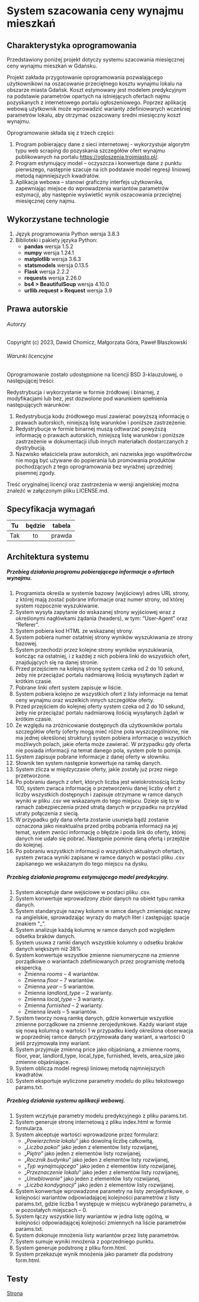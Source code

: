 # System szacowania ceny wynajmu mieszkań

## Charakterystyka oprogramowania

Przedstawiony poniżej projekt dotyczy systemu szacowania miesięcznej ceny wynajmu mieszkań w Gdańsku.

Projekt zakłada przygotowanie oprogramowania pozwalającego użytkownikowi na oszacowanie przeciętnego kosztu wynajmu lokalu na obszarze miasta Gdańsk. Koszt estymowany jest modelem predykcyjnym na podstawie parametrów opartych na istniejących ofertach najmu pozyskanych z internetowego portalu ogłoszeniowego. Poprzez aplikację webową użytkownik może wprowadzić warianty zdefiniowanych wcześniej parametrów lokalu, aby otrzymać oszacowany średni miesięczny koszt wynajmu.

Oprogramowanie składa się z trzech części:
1. Program pobierający dane z sieci internetowej - wykorzystuje algorytm typu web scraping do pozyskania szczegółów ofert wynajmu publikowanych na portalu https://ogloszenia.trojmiasto.pl/.
2. Program estymujący model – oczyszcza i konwertuje dane z punktu pierwszego, następnie szacuje na ich podstawie model regresji liniowej metodą najmniejszych kwadratów.
3. Aplikacja webowa – stanowi graficzny interfejs użytkownika, zapewniając miejsce do wprowadzenia wariantów parametrów estymacji, aby następnie wyświetlić wynik oszacowania przeciętnej miesięcznej ceny najmu.

## Wykorzystane technologie
1. Język programowania Python wersja 3.8.3
2. Biblioteki i pakiety języka Python:
   - **pandas** wersja 1.5.2
   - **numpy** wersja 1.24.1
   - **matplotlib** wersja 3.6.3
   - **statsmodels** wersja 0.13.5
   - **Flask** wersja 2.2.2
   - **requests** wersja 2.26.0
   - **bs4 > BeautifulSoup** wersja 4.10.0
   - **urllib.request > Request** wersja 3.9

## Prawa autorskie
###### Autorzy

Copyright (c) 2023, Dawid Chomicz, Małgorzata Góra, Paweł Błaszkowski

###### Warunki licencyjne

Oprogramowanie zostało udostępnione na licencji BSD 3-klauzulowej, o następującej treści:

Redystrybucja i wykorzystanie w formie źródłowej i binarnej, z modyfikacjami lub bez, jest dozwolone pod warunkiem spełnienia następujących warunków:

1. Redystrybucja kodu źródłowego musi zawierać powyższą informację o prawach autorskich, niniejszą listę warunków i poniższe zastrzeżenie.
2. Redystrybucje w formie binarnej muszą odtwarzać powyższą informację o prawach autorskich, niniejszą listę warunków i poniższe zastrzeżenie w dokumentacji i/lub innych materiałach dostarczanych z dystrybucją.
3. Nazwisko właściciela praw autorskich, ani nazwiska jego współtwórców nie mogą być używane do popierania lub promowania produktów pochodzących z tego oprogramowania bez wyraźnej uprzedniej pisemnej zgody.

Treść oryginalnej licencji oraz zastrzeżenia w wersji angielskiej można znaleźć w załączonym pliku LICENSE.md.

## Specyfikacja wymagań

| Tu | będzie | tabela |
| --- |:---:| --- |
| Tak | to | prawda |


## Architektura systemu

##### Przebieg działania programu pobierającego informacje o ofertach wynajmu.
1. Programista określa w systemie bazowy (wyjściowy) adres URL strony, z której mają zostać pobrane informacje oraz numer strony, od której system rozpocznie wyszukiwanie.
2. System wysyła zapytanie do wskazanej strony wyjściowej wraz z określonymi nagłówkami żądania (headers), w tym: “User-Agent” oraz “Referer”.
3. System pobiera kod HTML ze wskazanej strony.
4. System pobiera numer ostatniej strony wyników wyszukiwania ze strony bazowej.
5. System przechodzi przez kolejne strony wyników wyszukiwania, kończąc na ostatniej, i z każdej z nich pobiera linki do wszystkich ofert, znajdujących się na danej stronie.
6. Przed przejściem na kolejną stronę system czeka od 2 do 10 sekund, żeby nie przeciążać portalu nadmiarową ilością wysyłanych żądań w krótkim czasie. 
7. Pobrane linki ofert system zapisuje w liście.
8. System pobiera kolejno ze wszystkich ofert z listy informacje na temat ceny wynajmu oraz wszelkich innych szczegółów oferty. 
9. Przed przejściem do kolejnej oferty system czeka od 2 do 10 sekund, żeby nie przeciążać portalu nadmiarową ilością wysyłanych żądań w krótkim czasie. 
10. Ze względu na zróżnicowanie dostępnych dla użytkowników portalu szczegółów oferty (oferty mogą mieć różne pola wyszczególnione, nie ma jednej określonej struktury) system pobiera informacje o wszystkich możliwych polach, jakie oferta może zawierać. W przypadku gdy oferta nie posiada informacji na temat danego pola, system pole to pomija.
11. System zapisuje pobrane informacje z danej oferty w słowniku.
12. Słownik ten system następnie konwertuje na ramkę danych.
13. System zlicza w międzyczasie oferty, jakie zostały już przez niego przetworzone. 
14. Po pobraniu danych z ofert, których liczba jest wielokrotnością liczby 100, system zwraca informację o przetworzeniu danej liczby ofert z liczby wszystkich dostępnych i zapisuje otrzymane w ramce danych wyniki w pliku .csv we wskazanym do tego miejscu. Dzieje się to w ramach zabezpieczenia przed utratą danych w przypadku na przykład utraty połączenia z siecią.
15. W przypadku gdy dana oferta zostanie usunięta bądź zostanie oznaczona jako nieaktualna przed próbą pobrania informacji na jej temat, system zwróci informację o błędzie i poda link do oferty, której danych nie udało się pobrać. Następnie pominie daną ofertą i przejdzie do kolejnej.
16. Po pobraniu wszystkich informacji o wszystkich aktualnych ofertach, system zwraca wyniki zapisane w ramce danych w postaci pliku .csv zapisanego we wskazanym do tego miejscu na dysku.

##### Przebieg działania programu estymującego model predykcyjny.
1. System akceptuje dane wejściowe w postaci pliku .csv.
2. System konwertuje wprowadzony zbiór danych na obiekt typu ramka danych.
3. System standaryzuje nazwy kolumn w ramce danych zmieniając nazwy na angielskie, sprowadzając wyrazy do małych liter i zastępując spacje znakiem “_”.
4. System analizuje każdą kolumnę w ramce danych pod względem odsetka braków danych.
5. System usuwa z ramki danych wszystkie kolumny o odsetku braków danych większym niż 38%
6. System konwertuje wszystkie zmienne nienumeryczne na zmienne porządkowe o wariantach zdefiniowanych przez programistę metodą ekspercką.
    - Zmienna *rooms* – 4 wariantów.
    - Zmienna *floor* – 7 wariantów.
    - Zmienna *year* – 5 wariantów.
    - Zmienna *landlord_type* – 2 warianty.
    - Zmienna *local_type* – 3 warianty.
    - Zmienna *furnished* – 2 warianty.
    - Zmienna *levels* – 5 wariantów.
7. System tworzy nową ramkę danych, gdzie konwertuje wszystkie zmienne porządkowe na zmienne zerojedynkowe. Każdy wariant staje się nową kolumną o wartości 1 w przypadku kiedy określona obserwacja w poprzedniej ramce danych przyjmowała dany wariant, a wartości 0 jeśli przyjmowała inny wariant. 
8. System przyjmuje zmienną price jako objaśnianą, a zmienne rooms, floor, year, landlord_type, local_type, furnished, levels, area_size jako zmienne objaśniające.
9. System oblicza model regresji liniowej metodą najmniejszych kwadratów.
10. System eksportuje wyliczone parametry modelu do pliku tekstowego params.txt.

##### Przebieg działania systemu aplikacji webowej.
1. System wczytuje parametry modelu predykcyjnego z pliku params.txt.
2. System generuje stronę internetową z pliku index.html w formie formularza.
3. System akceptuje wartości wprowadzone przez formularz:
    - „*Powierzchnia lokalu*” jako dowolną liczbę całkowitą,
    - „*Liczba pokoi*” jako jeden z elementów listy rozwijanej,
    - „*Piętro*” jako jeden z elementów listy rozwijanej,
    - „*Rocznik budynku*” jako jeden z elementów listy rozwijanej,
    - „*Typ wynajmującego*” jako jeden z elementów listy rozwijanej,
    - „*Przeznaczenie lokalu*” jako jeden z elementów listy rozwijanej,
    - „*Umeblowanie*” jako jeden z elementów listy rozwijanej,
    - „*Liczba kondygnacji*” jako jeden z elementów listy rozwijanej.
4. System konwertuje wprowadzone parametry na listy zerojedynkowe, o kolejności wariantów odpowiadającej kolejności parametrów z listy params.txt, gdzie liczba 1 występuje w miejscu wybranego parametru, a w pozostałych miejscach – 0.
5. System łączy wszystkie listy wariantów w jedna listę ogólną, w kolejności odpowiadającej kolejności zmiennych na liście parametrów params.txt.
6. System dokonuje mnożenia listy wariantów przez listę parametrów.
7. System sumuje wyniki mnożenia z poprzedniego punktu.
8. System generuje podstronę z pliku form.html.
9. System przekazuje wynik mnożenia jako parametr dla podstrony form.html.

## Testy






[Strona](http://chomicz.pythonanywhere.com/)

